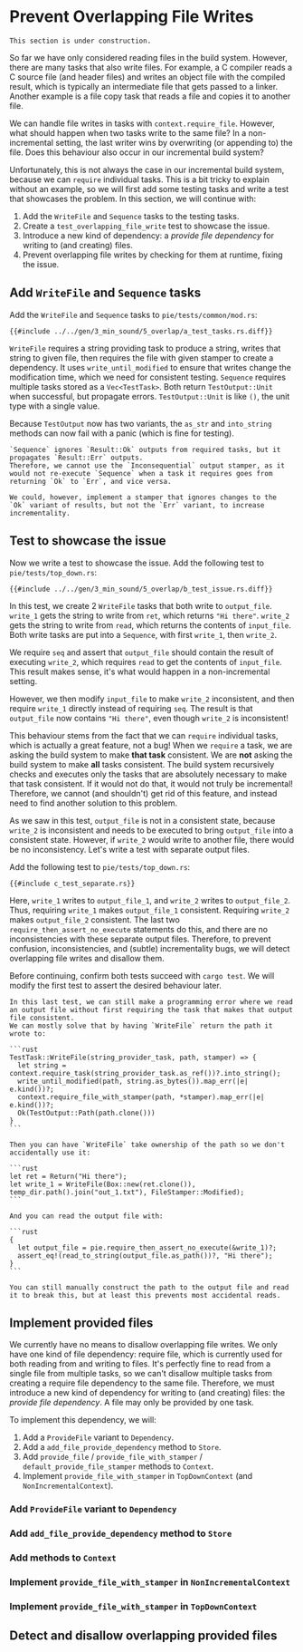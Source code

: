 # Prevent Overlapping File Writes

```admonish warning title="Under construction"
This section is under construction.
```

So far we have only considered reading files in the build system.
However, there are many tasks that also write files.
For example, a C compiler reads a C source file (and header files) and writes an object file with the compiled result, which is typically an intermediate file that gets passed to a linker.
Another example is a file copy task that reads a file and copies it to another file.

We can handle file writes in tasks with `context.require_file`.
However, what should happen when two tasks write to the same file?
In a non-incremental setting, the last writer wins by overwriting (or appending to) the file.
Does this behaviour also occur in our incremental build system?

Unfortunately, this is not always the case in our incremental build system, because we can `require` individual tasks.
This is a bit tricky to explain without an example, so we will first add some testing tasks and write a test that showcases the problem.
In this section, we will continue with:
 
1) Add the `WriteFile` and `Sequence` tasks to the testing tasks.
2) Create a `test_overlapping_file_write` test to showcase the issue.
3) Introduce a new kind of dependency: a _provide file dependency_ for writing to (and creating) files.
4) Prevent overlapping file writes by checking for them at runtime, fixing the issue.

## Add `WriteFile` and `Sequence` tasks

Add the `WriteFile` and `Sequence` tasks to `pie/tests/common/mod.rs`: 

```diff2html linebyline
{{#include ../../gen/3_min_sound/5_overlap/a_test_tasks.rs.diff}}
```

`WriteFile` requires a string providing task to produce a string, writes that string to given file, then requires the file with given stamper to create a dependency.
It uses `write_until_modified` to ensure that writes change the modification time, which we need for consistent testing.
`Sequence` requires multiple tasks stored as a `Vec<TestTask>`.
Both return `TestOutput::Unit` when successful, but propagate errors.
`TestOutput::Unit` is like `()`, the unit type with a single value.

Because `TestOutput` now has two variants, the `as_str` and `into_string` methods can now fail with a panic (which is fine for testing).

```admonish question title="Why not use the Inconsequential Stamper?" collapsible=true
`Sequence` ignores `Result::Ok` outputs from required tasks, but it propagates `Result::Err` outputs. 
Therefore, we cannot use the `Inconsequential` output stamper, as it would not re-execute `Sequence` when a task it requires goes from returning `Ok` to `Err`, and vice versa.

We could, however, implement a stamper that ignores changes to the `Ok` variant of results, but not the `Err` variant, to increase incrementality.
```

## Test to showcase the issue

Now we write a test to showcase the issue.
Add the following test to `pie/tests/top_down.rs`:

```diff2html linebyline
{{#include ../../gen/3_min_sound/5_overlap/b_test_issue.rs.diff}}
```

In this test, we create 2 `WriteFile` tasks that both write to `output_file`.
`write_1` gets the string to write from `ret`, which returns `"Hi there"`.
`write_2` gets the string to write from `read`, which returns the contents of `input_file`.
Both write tasks are put into a `Sequence`, with first `write_1`, then `write_2`.

We require `seq` and assert that `output_file` should contain the result of executing `write_2`, which requires `read` to get the contents of `input_file`.
This result makes sense, it's what would happen in a non-incremental setting.

However, we then modify `input_file` to make `write_2` inconsistent, and then require `write_1` directly instead of requiring `seq`.
The result is that `output_file` now contains `"Hi there"`, even though `write_2` is inconsistent!

This behaviour stems from the fact that we can `require` individual tasks, which is actually a great feature, not a bug!
When we `require` a task, we are asking the build system to make **that task** consistent.
We are **not** asking the build system to make **all** tasks consistent.
The build system recursively checks and executes only the tasks that are absolutely necessary to make that task consistent.
If it would not do that, it would not truly be incremental!
Therefore, we cannot (and shouldn't) get rid of this feature, and instead need to find another solution to this problem.  

As we saw in this test, `output_file` is not in a consistent state, because `write_2` is inconsistent and needs to be executed to bring `output_file` into a consistent state.
However, if `write_2` would write to another file, there would be no inconsistency.
Let's write a test with separate output files.

Add the following test to `pie/tests/top_down.rs`:

```rust,
{{#include c_test_separate.rs}}
```

Here, `write_1` writes to `output_file_1`, and `write_2` writes to `output_file_2`.
Thus, requiring `write_1` makes `output_file_1` consistent.
Requiring `write_2` makes `output_file_2` consistent.
The last two `require_then_assert_no_execute` statements do this, and there are no inconsistencies with these separate output files.
Therefore, to prevent confusion, inconsistencies, and (subtle) incrementality bugs, we will detect overlapping file writes and disallow them.

Before continuing, confirm both tests succeed with `cargo test`.
We will modify the first test to assert the desired behaviour later.

~~~admonish tip title="Reduce Programming Errors by Returning Paths" collapsible=true
In this last test, we can still make a programming error where we read an output file without first requiring the task that makes that output file consistent.
We can mostly solve that by having `WriteFile` return the path it wrote to:

```rust
TestTask::WriteFile(string_provider_task, path, stamper) => {
  let string = context.require_task(string_provider_task.as_ref())?.into_string();
  write_until_modified(path, string.as_bytes()).map_err(|e| e.kind())?;
  context.require_file_with_stamper(path, *stamper).map_err(|e| e.kind())?;
  Ok(TestOutput::Path(path.clone()))
}
```

Then you can have `WriteFile` take ownership of the path so we don't accidentally use it:

```rust
let ret = Return("Hi there");
let write_1 = WriteFile(Box::new(ret.clone()), temp_dir.path().join("out_1.txt"), FileStamper::Modified);
```

And you can read the output file with:

```rust
{
  let output_file = pie.require_then_assert_no_execute(&write_1)?;
  assert_eq!(read_to_string(output_file.as_path())?, "Hi there");
}
```

You can still manually construct the path to the output file and read it to break this, but at least this prevents most accidental reads.
~~~

## Implement provided files

We currently have no means to disallow overlapping file writes.
We only have one kind of file dependency: require file, which is currently used for both reading from and writing to files.
It's perfectly fine to read from a single file from multiple tasks, so we can't disallow multiple tasks from creating a require file dependency to the same file.
Therefore, we must introduce a new kind of dependency for writing to (and creating) files: the _provide file dependency_.
A file may only be provided by one task.

To implement this dependency, we will:

1) Add a `ProvideFile` variant to `Dependency`.
2) Add a `add_file_provide_dependency` method to `Store`.
3) Add `provide_file` / `provide_file_with_stamper` / `default_provide_file_stamper` methods to `Context`.
4) Implement `provide_file_with_stamper` in `TopDownContext` (and `NonIncrementalContext`).

### Add `ProvideFile` variant to `Dependency`

### Add `add_file_provide_dependency` method to `Store`

### Add methods to `Context`

### Implement `provide_file_with_stamper` in `NonIncrementalContext`

### Implement `provide_file_with_stamper` in `TopDownContext`


## Detect and disallow overlapping provided files

